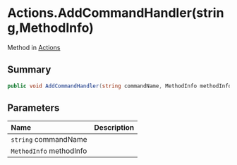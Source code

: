 # Actions.AddCommandHandler(string,MethodInfo)

Method in [Actions](/api/csharp/yarn.unity.actions.md)

## Summary



```csharp
public void AddCommandHandler(string commandName, MethodInfo methodInfo)
```

## Parameters

|Name|Description|
|:---|:---|
|`string` commandName||
|`MethodInfo` methodInfo||

